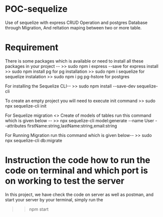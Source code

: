 # POC-sequelize
Use of sequelize with express CRUD Operation and postgres Database through Migration, And reltation maping between two or more table.

# Requirement 

There is some packages which is available or need to install all these packages in your project --
    >> sudo npm i express --save  for express install
    >> sudo npm install pg  for pg installation
    >> sudo npm i sequelize  for sequelize instalation
    >> sudo npm i pg pg-hstore for postgres


For installing the Sequelize CLI--
    >> sudo npm install --save-dev sequelize-cli

To create an empty project you will need to execute init command
    >> sudo npx sequelize-cli init


For Sequelize migration
    <> Create of models of tables run this command which is given below --
    >> npx sequelize-cli model:generate --name User --attributes firstName:string,lastName:string,email:string

For Running Migration run this command which is given below--
    >> sudo npx sequelize-cli db:migrate

# Instruction the code how to run the code on terminal and which port is on working to test the server
In this project, we have check the code on server as well as postman, and start your server by your terminal,
simply run the 
>> npm start






